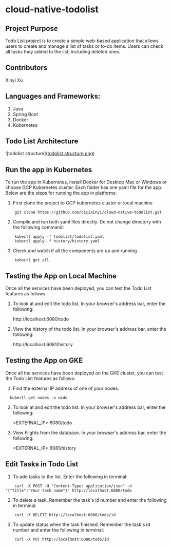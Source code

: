 # cloud-native-todolist

## Project Purpose
 Todo List project is to create a simple web-based application that allows users to create and manage a list of tasks or to-do items. Users can check all tasks they added to the list, including deleted ones.

## Contributors
 Xinyi Xu
 
## Languages and Frameworks:
 1. Java
 2. Spring Boot
 3. Docker
 4. Kubernetes

## Todo List Architecture

 ![todolist structure]([todolist structure.png](https://github.com/cicixinyi/cloud-native-todolist/blob/main/todolist%20structure.png))

## Run the app in Kubernetes
To run the app in Kubernetes, install Docker for Desktop Mac or Windows or choose GCP Kubernetes cluster. Each folder has one yaml file for the app. Below are the steps for running the app in platforms:
 1. First clone the project to GCP kubernetes cluster or local machine
```
    git clone https://github.com/cicixinyi/cloud-native-todolist.git
```
 2. Compile and run both yaml files directly. Do not change directory with the following command:
```
    kubectl apply -f todolist/todolist.yaml 
    kubectl apply -f history/history.yaml 
```
 3. Check and watch if all the components are up and running
```
    kubectl get all
```
## Testing the App on Local Machine
Once all the services have been deployed, you can test the Todo List features as follows:
1. To look at and edit the todo list. In your browser's address bar, enter the following:

   http://localhost:6080/todo
  
2. View the history of the todo list. In your browser's address bar, enter the following:

   http://localhost:6081/history
  
## Testing the App on GKE
Once all the services have been deployed on the GKE cluster, you can test the Todo List features as follows:
1. Find the external IP address of one of your nodes:
```
  kubectl get nodes -o wide

```

2. To look at and edit the todo list. In your browser's address bar, enter the following:

   <EXTERNAL_IP>:6080/todo

3. View Flights from the database. In your browser's address bar, enter the following:
   
   <EXTERNAL_IP>:6081/history
   
## Edit Tasks in Todo List  
1. To add tasks to the list. Enter the following in terminal:
```
    curl -X POST -H "Content-Type: application/json" -d '{"title":"Your task name"}' http://localhost:6080/todo
```

2. To delete a task. Remember the task's id number and enter the following in terminal:
```
    curl -X DELETE http://localhost:6080/todo/id
```

3. To update status when the task finished. Remember the task's id number and enter the following in terminal:
```
    curl -X PUT http://localhost:6080/todo/id
```
